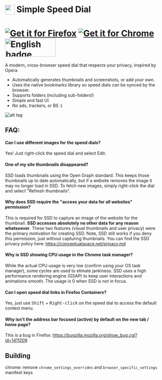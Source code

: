 <h1>
<sub>
<img src="https://raw.githubusercontent.com/conceptualspace/yet-another-speed-dial/master/src/icons/icon32.png" height="32" width="32">
</sub>
Simple Speed Dial
</h1>

<h1>
<a href='https://addons.mozilla.org/firefox/addon/yet-another-speed-dial/'><img alt='Get it for Firefox' src='https://github.com/conceptualspace/yet-another-speed-dial/raw/master/assets/badges/ff-badge.png'/></a> <a href='https://chrome.google.com/webstore/detail/yet-another-speed-dial/imohnlganmafcmidafklgkgfgaagiohn'><img alt='Get it for Chrome' src='https://github.com/conceptualspace/yet-another-speed-dial/raw/master/assets/badges/chrome-badge.png'/></a> <a href='https://microsoftedge.microsoft.com/addons/detail/kachajgmekhiajhbbfpfhbmonmpnpiee'><img src='https://github.com/conceptualspace/yet-another-speed-dial/raw/master/assets/badges/microsoft-badge.png' alt='English badge' style='width: 166px; height: 60px;'/></a>
</h1>

A modern, cross-browser speed dial that respects your privacy, inspired by Opera

- Automatically generates thumbnails and screenshots, or add your own.
- Uses the native bookmarks library so speed dials can be synced by the browser.
- Supports folders (including sub-folders!)
- Simple and fast UI
- No ads, trackers, or BS :)

![alt tag](https://github.com/conceptualspace/yet-another-speed-dial/raw/master/assets/screenshot.png)

## FAQ:

#### Can I use different images for the speed dials?
Yes! Just right-click the speed dial and select Edit.

#### One of my site thumbnails disappeared?
SSD loads thumbnails using the Open Graph standard. This keeps those thumbnails up to date automatically, but if a website removes the image it may no longer load in SSD. To fetch new images, simply right-click the dial and select "Refresh thumbnails".

#### Why does SSD require the "access your data for all websites" permission?
This is required for SSD to capture an image of the website for the thumbnail. **SSD accesses absolutely no other data for any reason whatsoever**. These two features (visual thumbnails and user privacy) were the primary motivation for creating SSD. Note, SSD still works if you deny this permission, just without capturing thumbnails. You can find the SSD privacy policy here: https://conceptualspace.net/privacy.md

#### Why is SSD showing CPU usage in the Chrome task manager?
While the actual CPU usage is very low (confirm using your OS task manager), some cycles are used to elimate jankiness. SSD uses a high performance rendering engine (GSAP) to keep user interactions and animations smooth. The usage is 0 when SSD is not in focus.

#### Can I open speed dial links in Firefox Containers?
Yes, just use <kbd>Shift</kbd> + <kbd>Right-click</kbd> on the speed dial to access the default context menu.

#### Why isn't the address bar focused (active) by default on the new tab / home page?
This is a bug in Firefox: https://bugzilla.mozilla.org/show_bug.cgi?id=1411209

## Building

chrome: remove `chrome_settings_overrides` and `browser_specific_settings` manifest keys

